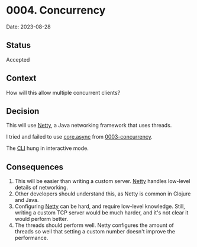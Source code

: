 # 0004. Concurrency
Date: 2023-08-28

## Status
Accepted

## Context
How will this allow multiple concurrent clients?

## Decision
This will use [Netty](https://netty.io/4.1/api/index.html), a Java networking framework that uses threads.

I tried and failed to use [core.async](https://clojure.github.io/core.async/) from [0003-concurrency](0003-concurrency.md).

The [CLI](https://docs.redis.com/latest/rs/references/cli-utilities/redis-cli/) hung in interactive mode.

## Consequences
1. This will be easier than writing a custom server. [Netty](https://netty.io/4.1/api/index.html) handles low-level details of networking.
1. Other developers should understand this, as Netty is common in Clojure and Java.
1. Configuring [Netty](https://netty.io/4.1/api/index.html) can be hard, and require low-level knowledge. Still, writing a custom TCP server would be much harder, and it's not clear it would perform better.
1. The threads should perform well. Netty configures the amount of threads so well that setting a custom number doesn't improve the performance.
